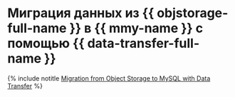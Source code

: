 # Миграция данных из {{ objstorage-full-name }} в {{ mmy-name }} с помощью {{ data-transfer-full-name }}

{% include notitle [Migration from Object Storage to MySQL with Data Transfer](../../_tutorials/dataplatform/objs-mmy-migration.md) %}
